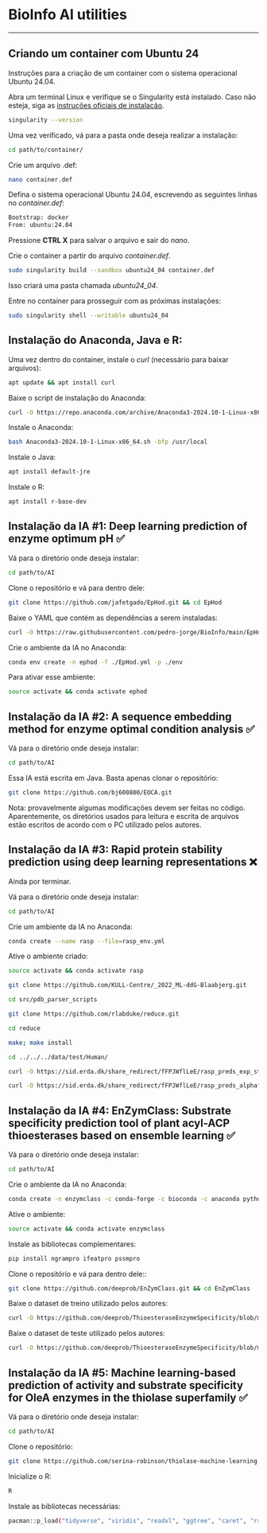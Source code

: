 # BioInfo AI utilities

*** 

## Criando um container com Ubuntu 24

Instruções para a criação de um container com o sistema operacional Ubuntu 24.04.

Abra um terminal Linux e verifique se o Singularity está instalado. Caso não esteja, siga as [instruções oficiais de instalação](https://docs.sylabs.io/guides/3.5/user-guide/quick_start.html).

```bash
singularity --version
```

Uma vez verificado, vá para a pasta onde deseja realizar a instalação:

```bash
cd path/to/container/
```

Crie um arquivo .def:

```bash
nano container.def 
```

Defina o sistema operacional Ubuntu 24.04, escrevendo as seguintes linhas no *container.def*:

```bash
Bootstrap: docker
From: ubuntu:24.04
```

Pressione **CTRL X** para salvar o arquivo e sair do *nano*.

Crie o container a partir do arquivo *container.def*.

```bash
sudo singularity build --sandbox ubuntu24_04 container.def
```

Isso criará uma pasta chamada *ubuntu24_04*.

Entre no container para prosseguir com as próximas instalações:

```bash
sudo singularity shell --writable ubuntu24_04
```


## Instalação do Anaconda, Java e R:

Uma vez dentro do container, instale o *curl* (necessário para baixar arquivos):

```bash
apt update && apt install curl
```

Baixe o script de instalação do Anaconda:

```bash
curl -O https://repo.anaconda.com/archive/Anaconda3-2024.10-1-Linux-x86_64.sh
```

Instale o Anaconda:

```bash
bash Anaconda3-2024.10-1-Linux-x86_64.sh -bfp /usr/local
```

Instale o Java:

```bash
apt install default-jre
```

Instale o R:

```bash
apt install r-base-dev
```


## Instalação da IA #1: Deep learning prediction of enzyme optimum pH ✅

Vá para o diretório onde deseja instalar: 

```bash 
cd path/to/AI
```

Clone o repositório e vá para dentro dele:

```bash
git clone https://github.com/jafetgado/EpHod.git && cd EpHod
```

Baixe o YAML que contém as dependências a serem instaladas:

```bash
curl -O https://raw.githubusercontent.com/pedro-jorge/BioInfo/main/EpHod.yml
```

Crie o ambiente da IA no Anaconda:

```bash
conda env create -n ephod -f ./EpHod.yml -p ./env
```

Para ativar esse ambiente:

```bash
source activate && conda activate ephod
```


## Instalação da IA #2: A sequence embedding method for enzyme optimal condition analysis ✅

Vá para o diretório onde deseja instalar: 

```bash 
cd path/to/AI
```

Essa IA está escrita em Java. Basta apenas clonar o repositório:

```bash
git clone https://github.com/bj600800/EOCA.git
```

Nota: provavelmente algumas modificações devem ser feitas no código. Aparentemente, os diretórios usados para leitura e escrita de arquivos estão escritos de acordo com o PC utilizado pelos autores.

## Instalação da IA #3: Rapid protein stability prediction using deep learning representations ❌

Ainda por terminar.

Vá para o diretório onde deseja instalar: 

```bash 
cd path/to/AI
```

Crie um ambiente da IA no Anaconda:

```bash
conda create --name rasp --file=rasp_env.yml
```

Ative o ambiente criado:

```bash
source activate && conda activate rasp
```

```bash
git clone https://github.com/KULL-Centre/_2022_ML-ddG-Blaabjerg.git
```


```bash 
cd src/pdb_parser_scripts
```

```bash 
git clone https://github.com/rlabduke/reduce.git
```

```bash
cd reduce
```

```bash
make; make install 
```

```bash
cd ../../../data/test/Human/
```

```bash 
curl -O https://sid.erda.dk/share_redirect/fFPJWflLeE/rasp_preds_exp_strucs_gnomad_clinvar.csv
```

```bash 
curl -O https://sid.erda.dk/share_redirect/fFPJWflLeE/rasp_preds_alphafold_UP000005640_9606_HUMAN_v2_vaex_dataframe.zip
```



## Instalação da IA #4: EnZymClass: Substrate specificity prediction tool of plant acyl-ACP thioesterases based on ensemble learning ✅

Vá para o diretório onde deseja instalar: 

```bash 
cd path/to/AI
```

Crie o ambiente da IA no Anaconda:

```bash
conda create -n enzymclass -c conda-forge -c bioconda -c anaconda python=3.9 scikit-learn pandas multiprocess blast wget bioconductor-kebabs
```

Ative o ambiente:

```bash
source activate && conda activate enzymclass
```

Instale as bibliotecas complementares:

```bash
pip install ngrampro ifeatpro pssmpro
```

Clone o repositório e vá para dentro dele::

```bash
git clone https://github.com/deeprob/EnZymClass.git && cd EnZymClass
```

Baixe o dataset de treino utilizado pelos autores:

```bash 
curl -O https://github.com/deeprob/ThioesteraseEnzymeSpecificity/blob/master/data/raw/TE_trainset.csv
```

Baixe o dataset de teste utilizado pelos autores:

```bash
curl -O https://github.com/deeprob/ThioesteraseEnzymeSpecificity/blob/master/data/raw/TE_testset.csv
```


## Instalação da IA #5: Machine learning-based prediction of activity and substrate specificity for OleA enzymes in the thiolase superfamily ✅

Vá para o diretório onde deseja instalar: 

```bash 
cd path/to/AI
```

Clone o repositório:
```bash 
git clone https://github.com/serina-robinson/thiolase-machine-learning.git
```

Inicialize o R:

```bash
R 
```

Instale as bibliotecas necessárias:

```bash 
pacman::p_load("tidyverse", "viridis", "readxl", "ggtree", "caret", "rsample", "ranger", "pROC", "RColorBrewer", "ggpubr", "ggpmisc", "Biostrings", "DECIPHER","kableExtra", "readr")
```